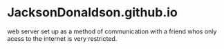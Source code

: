 # JacksonDonaldson.github.io
web server set up as a method of communication with a friend whos only acess to the internet is very restricted.
